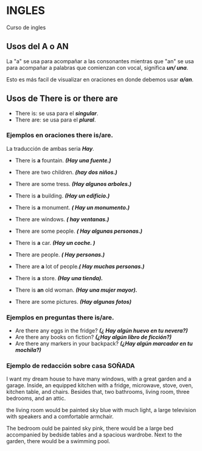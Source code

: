 # INGLES
Curso de ingles


## Usos del A o AN
La "a" se usa para acompañar a las consonantes mientras que "an" se usa para acompañar a palabras que comienzan con vocal, significa ***un/ una***.

Esto es más facil de visualizar en oraciones en donde debemos usar ***a/an***.

## Usos de There is or there are
- There is: se usa para el ***singular***.
- There are: se usa para el ***plural***.
  
### Ejemplos en oraciones there is/are.
La traducción de ambas seria ***Hay***.

- There is **a** fountain. ***(Hay una fuente.)***
- There are two children. ***(hay dos niños.)***
- There are some tress. ***(Hay algunos arboles.)***
- There is **a** building. ***(Hay un edificio.)***

- There is **a** monument. ***( Hay un monumento.)***

- There are windows. ***( hay ventanas.)***

- There are some people. ***( Hay algunas personas.)***

- There is **a** car. ***(Hay un coche. )***

- There are people. ***( Hay personas.)***

- There are **a** lot of people.***( Hay muchas personas.)***

- There is **a** store. ***(Hay una tienda).***
- There is **an** old woman. ***(Hay una mujer mayor).***
- There are some pictures. ***(Hay algunas fotos)***

### Ejemplos en preguntas there is/are.

- Are there any eggs in the fridge? ***(¿ Hay algún huevo en tu nevera?)***
- Are there any books on fiction? ***(¿Hay algún libro de ficción?)***
- Are there any markers in your backpack? ***(¿Hay algún marcador en tu mochila?)***


### Ejemplo de redacción sobre casa SOÑADA

I want my dream house to have many windows, with a great garden and a garage. Inside, an equipped kitchen with a fridge, microwave, stove, oven, kitchen table, and chairs. Besides that, two bathrooms, living room, three bedrooms, and an attic.


the living room would be painted sky blue with much light, a large television with speakers and a comfortable armchair. 

 The bedroom ould be painted sky pink, there would be a large bed accompanied by bedside tables and a spacious wardrobe. Next to the garden, there would be a swimming pool.

### 